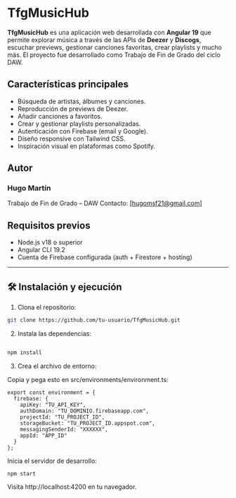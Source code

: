 # TfgMusicHub

**TfgMusicHub** es una aplicación web desarrollada con **Angular 19** que permite explorar música a través de las APIs de **Deezer** y **Discogs**, escuchar previews, gestionar canciones favoritas, crear playlists y mucho más. El proyecto fue desarrollado como Trabajo de Fin de Grado del ciclo DAW.

##  Características principales

-  Búsqueda de artistas, álbumes y canciones.
-  Reproducción de previews de Deezer.
-  Añadir canciones a favoritos.
-  Crear y gestionar playlists personalizadas.
-  Autenticación con Firebase (email y Google).
-  Diseño responsive con Tailwind CSS.
-  Inspiración visual en plataformas como Spotify.

## Autor
### Hugo Martín
Trabajo de Fin de Grado – DAW
Contacto: [hugomsf21@gmail.com]
##  Requisitos previos

- Node.js v18 o superior
- Angular CLI 19.2
- Cuenta de Firebase configurada (auth + Firestore + hosting)

---

## 🛠️ Instalación y ejecución

1. Clona el repositorio:

```bash
git clone https://github.com/tu-usuario/TfgMusicHub.git
````
2. Instala las dependencias:

````bash

npm install
````
3. Crea el archivo de entorno:

Copia y pega esto en src/environments/environment.ts:
````
export const environment = {
  firebase: {
    apiKey: "TU_API_KEY",
    authDomain: "TU_DOMINIO.firebaseapp.com",
    projectId: "TU_PROJECT_ID",
    storageBucket: "TU_PROJECT_ID.appspot.com",
    messagingSenderId: "XXXXXX",
    appId: "APP_ID"
  }
};
````
Inicia el servidor de desarrollo:
````
npm start
````
Visita http://localhost:4200 en tu navegador.


